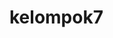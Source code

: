 # kelompok7
<?
	//koneksi ke MySQL
	mysql_connect("localhost","root","123");
	//ambil database
	mysql_select_db("db_eks1");
?>

